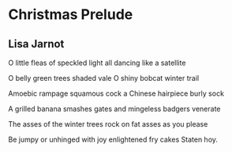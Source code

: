 # Christmas Prelude
## Lisa Jarnot
O little fleas
of speckled light
all dancing
like a satellite

O belly green trees
shaded vale
O shiny bobcat
winter trail

Amoebic rampage
squamous cock
a Chinese hairpiece
burly sock

A grilled banana
smashes gates
and mingeless badgers
venerate

The asses of the
winter trees
rock on fat asses
as you please

Be jumpy
or unhinged
with joy
enlightened
fry cakes
Staten hoy.